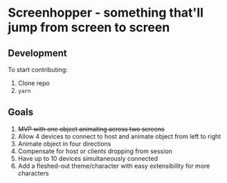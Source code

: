 # Screenhopper - something that'll jump from screen to screen

## Development

To start contributing:

1. Clone repo
2. `yarn`

## Goals

1. ~~MVP with one object animating across two screens~~
2. Allow 4 devices to connect to host and animate object from left to right
3. Animate object in four directions
4. Compensate for host or clients dropping from session
5. Have up to 10 devices simultaneously connected
6. Add a fleshed-out theme/character with easy extensibility for more characters
